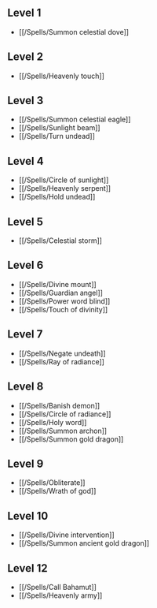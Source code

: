 ## Level 1

- [[/Spells/Summon celestial dove]]

## Level 2

- [[/Spells/Heavenly touch]]

## Level 3

- [[/Spells/Summon celestial eagle]]
- [[/Spells/Sunlight beam]]
- [[/Spells/Turn undead]]

## Level 4

- [[/Spells/Circle of sunlight]]
- [[/Spells/Heavenly serpent]]
- [[/Spells/Hold undead]]

## Level 5

- [[/Spells/Celestial storm]]

## Level 6

- [[/Spells/Divine mount]]
- [[/Spells/Guardian angel]]
- [[/Spells/Power word blind]]
- [[/Spells/Touch of divinity]]

## Level 7

- [[/Spells/Negate undeath]]
- [[/Spells/Ray of radiance]]

## Level 8

- [[/Spells/Banish demon]]
- [[/Spells/Circle of radiance]]
- [[/Spells/Holy word]]
- [[/Spells/Summon archon]]
- [[/Spells/Summon gold dragon]]

## Level 9

- [[/Spells/Obliterate]]
- [[/Spells/Wrath of god]]

## Level 10

- [[/Spells/Divine intervention]]
- [[/Spells/Summon ancient gold dragon]]

## Level 12

- [[/Spells/Call Bahamut]]
- [[/Spells/Heavenly army]]

